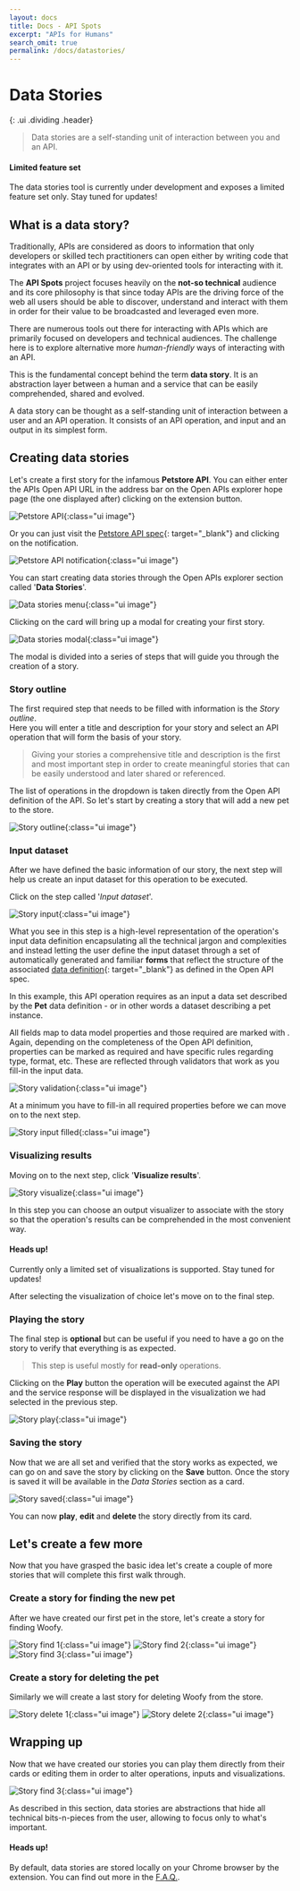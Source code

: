 ```yaml
---
layout: docs
title: Docs - API Spots
excerpt: "APIs for Humans"
search_omit: true
permalink: /docs/datastories/
---
```



# Data Stories
{: .ui .dividing .header}


>  Data stories are a self-standing unit of interaction between you and an API.  

<div class="ui visible warning compact message">
  <h4 class="ui header">
    Limited feature set
  </h4>
  <p>
    The data stories tool is currently under development and
    exposes a limited feature set only. Stay tuned for updates!
  </p>
</div>

## What is a data story?

Traditionally, APIs are considered as doors to information that only developers
or skilled tech practitioners can open either by writing code that integrates with
an API or by using dev-oriented tools for interacting with it.

The **API Spots** project focuses heavily on the **not-so technical** audience and
its core philosophy is that since today APIs are the driving force of the web
all users should be able to discover, understand and interact with them in order
for their value to be broadcasted and leveraged even more.

There are numerous tools out there for interacting with APIs which are primarily
focused on developers and technical audiences.  The challenge here is to explore
alternative more _human-friendly_ ways of interacting with an API.  

This is the fundamental concept behind the term **data story**.  It is an abstraction
layer between a human and a service that can be easily comprehended, shared and
evolved.   

A data story can be thought as a self-standing unit of interaction between a user and
an API operation.  It consists of an API operation, and input and an output in its
simplest form.

## Creating data stories

Let's create a first story for the infamous **Petstore API**.  You can either enter the APIs
Open API URL in the address bar on the Open APIs explorer hope page (the one displayed after)
clicking on the extension button.

![Petstore API]({{site.url}}/assets/images/docs/datastories/petstore-api.png){:class="ui image"}

Or you can just visit the [Petstore API spec](http://petstore.swagger.io/v2/swagger.json){: target="_blank"}
and clicking on the notification.

![Petstore API notification]({{site.url}}/assets/images/docs/datastories/petstore-notification.png){:class="ui image"}

You can start creating data stories through the Open APIs explorer section
called '**Data Stories**'.  

![Data stories menu]({{site.url}}/assets/images/docs/datastories/menu.png){:class="ui image"}

Clicking on the card will bring up a modal for creating your first story.

![Data stories modal]({{site.url}}/assets/images/docs/datastories/modal.png){:class="ui image"}

The modal is divided into a series of steps that will guide you through the
creation of a story.

### Story outline

The first required step that needs to be filled with information is the *Story outline*.  
Here you will enter a title and description for your story and select an API operation
that will form the basis of your story.

>Giving your stories a comprehensive title and description is the first and most important
step in order to create meaningful stories that can be easily understood and later shared
or referenced.

The list of operations in the dropdown is taken directly from the Open API definition
of the API.  So let's start by creating a story that will add a new pet to the store.

![Story outline]({{site.url}}/assets/images/docs/datastories/story-outline.png){:class="ui image"}

### Input dataset

After we have defined the basic information of our story, the next step will
help us create an input dataset for this operation to be executed.

Click on the step called '*Input dataset*'.

![Story input]({{site.url}}/assets/images/docs/datastories/story-input.png){:class="ui image"}

What you see in this step is a high-level representation of the operation's input data definition
encapsulating all the technical jargon and complexities and instead letting the user define the input
dataset through a set of automatically generated and familiar **forms** that reflect the structure
of the associated [data definition]({{site.url}}/docs/openapis/definitions#data-definitions){: target="_blank"}
as defined in the Open API spec.

In this example, this API operation requires as an input a data set described by the **Pet** data definition -
or in other words a dataset describing a pet instance.

All fields map to data model properties and those required are marked with <i class="red star icon"></i>.
Again, depending on the completeness of the Open API definition, properties can be marked as required and have
specific rules regarding type, format, etc.  These are reflected through validators that work as you fill-in the
input data.

![Story validation]({{site.url}}/assets/images/docs/datastories/story-validation.png){:class="ui image"}

At a minimum you have to fill-in all required properties before we can move on to the next step.

![Story input filled]({{site.url}}/assets/images/docs/datastories/story-input-filled.png){:class="ui image"}

### Visualizing results

Moving on to the next step, click '**Visualize results**'.

![Story visualize]({{site.url}}/assets/images/docs/datastories/story-visualize.png){:class="ui image"}

In this step you can choose an output visualizer to associate with the story so that the operation's
results can be comprehended in the most convenient way.

<div class="ui visible compact message">
  <h4 class="ui header">
    Heads up!
  </h4>
  <p>
    Currently only a limited set of visualizations
    is supported.  Stay tuned for updates!
  </p>
</div>

After selecting the visualization of choice let's move on to the final step.

### Playing the story

The final step is **optional** but can be useful if you need to have a go on the
story to verify that everything is as expected.  

>This step is useful mostly for **read-only** operations.

Clicking on the **Play** button the operation will be executed against the API and
the service response will be displayed in the visualization we had selected in the
previous step.

![Story play]({{site.url}}/assets/images/docs/datastories/story-play.png){:class="ui image"}

### Saving the story

Now that we are all set and verified that the story works as expected, we can go
on and save the story by clicking on the **Save** button.  Once the story is saved
it will be available in the *Data Stories* section as a card.

![Story saved]({{site.url}}/assets/images/docs/datastories/story-saved.png){:class="ui image"}

You can now **play**, **edit** and **delete** the story directly from its card.

## Let's create a few more

Now that you have grasped the basic idea let's create a couple of more stories that will
complete this first walk through.

### Create a story for finding the new pet

After we have created our first pet in the store, let's create a story for finding Woofy.

![Story find 1]({{site.url}}/assets/images/docs/datastories/story-find-1.png){:class="ui image"}
![Story find 2]({{site.url}}/assets/images/docs/datastories/story-find-2.png){:class="ui image"}
![Story find 3]({{site.url}}/assets/images/docs/datastories/story-find-3.png){:class="ui image"}

### Create a story for deleting the pet

Similarly we will create a last story for deleting Woofy from the store.

![Story delete 1]({{site.url}}/assets/images/docs/datastories/story-delete-1.png){:class="ui image"}
![Story delete 2]({{site.url}}/assets/images/docs/datastories/story-delete-2.png){:class="ui image"}

## Wrapping up

Now that we have created our stories you can play them directly from their cards or editing
them in order to alter operations, inputs and visualizations.

![Story find 3]({{site.url}}/assets/images/docs/datastories/stories-collection.png){:class="ui image"}

As described in this section, data stories are abstractions that hide all technical bits-n-pieces
from the user, allowing to focus only to what's important.  

<div class="ui visible compact message">
  <h4 class="ui header">
    Heads up!
  </h4>
  <p>
    By default, data stories are stored locally on your Chrome
    browser by the extension.  You can find out more in the
    <a href="{{site.url}}/faq#where-do-my-data-live" target="_blank">F.A.Q.</a>.
  </p>
</div>
